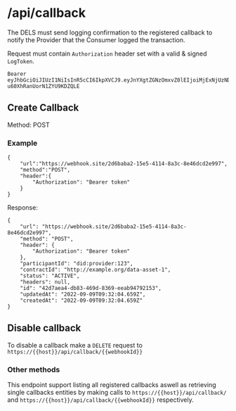 # /api/callback

The DELS must send logging confirmation to the registered
callback to notify the Provider that the Consumer logged the
transaction.

Request must contain `Authorization` header set with a valid & signed `LogToken`.

```
Bearer eyJhbGciOiJIUzI1NiIsInR5cCI6IkpXVCJ9.eyJnYXgtZGNzOmxvZ0lEIjoiMjExNjUzNDktZTBiNy00NjYxLWFmYWYtNGE5ZWJmZGMwZGViIiwiZ2F4LWRjczpkYXRhVHJhbnNhY3Rpb25JRCI6IjEyMyIsImdheC1kY3M6Y29udHJhY3RJRCI6Imh0dHA6Ly9leGFtcGxlLm9yZy9kYXRhLWFzc2V0LTEiLCJpc3MiOiIoTG9nZ2luZyBzZXJ2aWNlIElEKSIsInN1YiI6IihQYXJ0aWNpcGFudCBJRCkiLCJhdWQiOiIoR1gtREVMUyBpZGVudGlmaWVyKSIsImV4cCI6MTY2MTI1NjQxMiwiaWF0IjoxNjYwODI0NDEyfQ.VkIlBY0Q2ArrR565PIR-u60XhRanUorN1ZYU9KDZQLE
```

## Create Callback

Method: POST

### Example

```
{
    "url":"https://webhook.site/2d6baba2-15e5-4114-8a3c-8e46dcd2e997",
    "method":"POST",
    "header":{
        "Authorization": "Bearer token"
    }
}
```

Response:

```
{
    "url": "https://webhook.site/2d6baba2-15e5-4114-8a3c-8e46dcd2e997",
    "method": "POST",
    "header": {
        "Authorization": "Bearer token"
    },
    "participantId": "did:provider:123",
    "contractId": "http://example.org/data-asset-1",
    "status": "ACTIVE",
    "headers": null,
    "id": "42d7aea4-db83-469d-8369-eeab94792153",
    "updatedAt": "2022-09-09T09:32:04.659Z",
    "createdAt": "2022-09-09T09:32:04.659Z"
}
```

## Disable callback

To disable a callback make a `DELETE` request to `https://{{host}}/api/callback/{{webhookId}}`

### Other methods

This endpoint support listing all registered callbacks aswell as retrieving single callbacks entities by making calls to `https://{{host}}/api/callback/` and `https://{{host}}/api/callback/{{webhookId}}` respectively.
